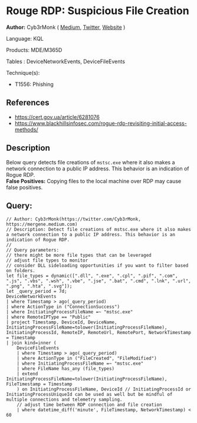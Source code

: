 # Rouge RDP: Suspicious File Creation

**Author:** Cyb3rMonk ( [Medium](https://mergene.medium.com), [Twitter](https://twitter.com/Cyb3rMonk), [Website](https://academy.bluraven.io) )



Language: KQL

Products: MDE/M365D

Tables  : DeviceNetworkEvents, DeviceFileEvents

Technique(s):
- T1556:	Phishing

## References
- https://cert.gov.ua/article/6281076
- https://www.blackhillsinfosec.com/rogue-rdp-revisiting-initial-access-methods/

## Description

Below query detects file creations of `mstsc.exe` where it also makes a network connection to a public IP address. This behavior is an indication of Rogue RDP.  
**False Positives:** Copying files to the local machine over RDP may cause false positives.




**Query:**
---

```KQL
// Author: Cyb3rMonk(https://twitter.com/Cyb3rMonk, https://mergene.medium.com)
// Description: Detect file creations of mstsc.exe where it also makes a network connection to a public IP address. This behavior is an indication of Rogue RDP. 
//
// Query parameters:
// there might be more file types that can be leveraged
// adjust file types to monitor
// consider DLL sideloading opportunities if you want to filter based on folders.
let file_types = dynamic([".dll", ".exe", ".cpl", ".pif", ".com", ".js", ".vbs", ".wsh", ".vbe", ".jse", ".bat", ".cmd", ".lnk", ".url", ".png", ".hta", ".svg"]);
let _query_period = 7d;
DeviceNetworkEvents
| where Timestamp > ago(_query_period)
| where ActionType in ("ConnectionSuccess")
| where InitiatingProcessFileName =~ "mstsc.exe"
| where RemoteIPType == "Public"
| project Timestamp, DeviceId, DeviceName, InitiatingProcessFileName=tolower(InitiatingProcessFileName), InitiatingProcessId, RemoteIP, RemoteUrl, RemotePort, NetworkTimestamp = Timestamp
| join kind=inner (
    DeviceFileEvents
    | where Timestamp > ago(_query_period)
    | where ActionType in ("FileCreated", "FileModified")
    | where InitiatingProcessFileName =~ "mstsc.exe" 
    | where FileName has_any (file_types)
    | extend InitiatingProcessFileName=tolower(InitiatingProcessFileName), FileTimestamp = Timestamp
    ) on InitiatingProcessFileName, DeviceId // InitiatingProcessId or InitiatingProcessUniqueId can be used as well but be mindful of multiple connections and telemetry sampling.
    // adjust time between RDP connection and file creation
    | where datetime_diff('minute', FileTimestamp, NetworkTimestamp) < 60
```
